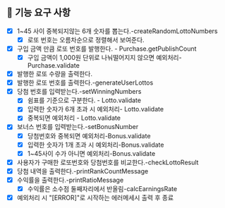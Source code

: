 ## 🚀 기능 요구 사항
- [x] 1~45 사이 중복되지않는 6개 숫자를 뽑는다.-createRandomLottoNumbers
  - [x] 로또 번호는 오름차순으로 정렬해서 보여준다.
- [x] 구입 금액 만큼 로또 번호를 발행한다. - Purchase.getPublishCount
  - [x] 구입 금액이 1,000원 단위로 나눠떨어지지 않으면 예외처리- Purchase.validate
- [x] 발행한 로또 수량을 출력한다.
- [x] 발행한 로또 번호를 출력한다.-generateUserLottos
- [x] 당첨 번호를 입력받는다.-setWinningNumbers
  - [x] 쉼표를 기준으로 구분한다. - Lotto.validate
  - [x] 입력한 숫자가 6개 초과 시 예외처리- Lotto.validate
  - [x] 중복되면 예외처리 - Lotto.validate 
- [x] 보너스 번호를 입력받는다.-setBonusNumber
  - [x] 당첨번호와 중복되면 예외처리-Bonus.validate
  - [x] 입력한 숫자가 1개 초과 시 예외처리-Bonus.validate
  - [x] 1~45사이 수가 아니면 예외처리-Bonus.validate
- [x] 사용자가 구매한 로또번호와 당첨번호를 비교한다.-checkLottoResult
- [x] 당첨 내역을 출력한다.-printRankCountMessage
- [x] 수익률을 출력한다.-printRatioMessage
  - [x] 수익률은 소수점 둘째자리에서 반올림-calcEarningsRate
- [x] 예외처리 시 "[ERROR]"로 시작하는 에러메세시 출력 후 종료